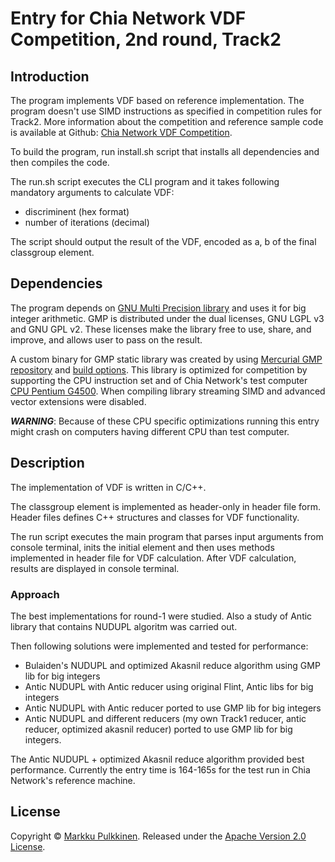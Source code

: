 # Entry for Chia Network VDF Competition, 2nd round, Track2

## Introduction
The program implements VDF based on reference implementation. The program doesn't use SIMD instructions as specified in competition rules for Track2. More information about the competition and reference sample code is available at Github: [Chia Network VDF Competition](https://github.com/Chia-Network/vdf-competition).

To build the program, run install.sh script that installs all dependencies and then compiles the code. 

The run.sh script executes the CLI program and it takes following mandatory arguments to calculate VDF:
* discriminent (hex format)
* number of iterations (decimal)

The script should output the result of the VDF, encoded as a, b of the final classgroup element.

## Dependencies
The program depends on [GNU Multi Precision library](https://gmplib.org) and uses it for big integer arithmetic. GMP is distributed under the dual licenses, GNU LGPL v3 and GNU GPL v2. These licenses make the library free to use, share, and improve, and allows user to pass on the result.

A custom binary for GMP static library was created by using [Mercurial GMP repository](https://gmplib.org/repo/) and [build options](https://gmplib.org/manual/Build-Options.html#Build-Options). This library is optimized for competition by supporting the CPU instruction set and of Chia Network's test computer [CPU Pentium G4500](https://en.wikichip.org/wiki/intel/pentium_(2009)/g4500). When compiling library streaming SIMD and advanced vector extensions were disabled.

***WARNING***: Because of these CPU specific optimizations running this entry might crash on computers having different CPU than test computer.

## Description
The implementation of VDF is written in C/C++. 

The classgroup element is implemented as header-only in header file form. Header files defines C++ structures and classes for VDF functionality.

The run script executes the main program that parses input arguments from console terminal, inits the initial element and then uses methods implemented in header file for VDF calculation. After VDF calculation, results are displayed in console terminal.

### Approach

The best implementations for round-1 were studied. Also a study of Antic library that contains NUDUPL algoritm was carried out.

Then following solutions were implemented and tested for performance:

* Bulaiden's NUDUPL and optimized Akasnil reduce algorithm using GMP lib for big integers
* Antic NUDUPL with Antic reducer using original Flint, Antic libs for big integers
* Antic NUDUPL with Antic reducer ported to use GMP lib for big integers
* Antic NUDUPL and different reducers (my own Track1 reducer, antic reducer, optimized akasnil reducer) ported to use GMP lib for big integers.

The Antic NUDUPL + optimized Akasnil reduce algorithm provided best performance. Currently the entry time is 164-165s for the test run in Chia Network's reference machine.

## License
Copyright &copy; [Markku Pulkkinen](https://keybase.io/pulmark). Released under the [Apache Version 2.0 License](https://www.apache.org/licenses/LICENSE-2.0).
